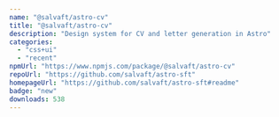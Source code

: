 ```yaml
---
name: "@salvaft/astro-cv"
title: "@salvaft/astro-cv"
description: "Design system for CV and letter generation in Astro"
categories:
  - "css+ui"
  - "recent"
npmUrl: "https://www.npmjs.com/package/@salvaft/astro-cv"
repoUrl: "https://github.com/salvaft/astro-sft"
homepageUrl: "https://github.com/salvaft/astro-sft#readme"
badge: "new"
downloads: 538
---
```

